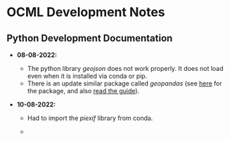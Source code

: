 # OCML Development Notes

## Python Development Documentation

* **08-08-2022:**
  * The python library _geojson_ does not work properly. It does not load even when it is installed via conda or pip.
  * There is an update similar package called _geopandas_ (see [here](https://anaconda.org/conda-forge/geopandas) for the package, and also [read the guide](https://geopandas.org/en/stable/docs/user_guide/io.html)).

* **10-08-2022:**
  * Had to import the _piexif_ library from conda.

  *
